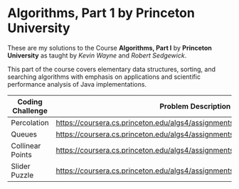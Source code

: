 # Algorithms, Part 1 by Princeton University

These are my solutions to the Course **Algorithms, Part I** by **Princeton University** as taught by *Kevin Wayne* and *Robert Sedgewick*.

This part of the course covers elementary data structures, sorting, and searching algorithms with emphasis on applications and scientific performance analysis of Java implementations.

| Coding Challenge | Problem Description                                                               | Score   |
|------------------|-----------------------------------------------------------------------------------|---------|
| Percolation      | https://coursera.cs.princeton.edu/algs4/assignments/percolation/specification.php | 100/100 |
| Queues           | https://coursera.cs.princeton.edu/algs4/assignments/queues/specification.php      | 100/100 |
| Collinear Points | https://coursera.cs.princeton.edu/algs4/assignments/collinear/specification.php   |         |
| Slider Puzzle    | https://coursera.cs.princeton.edu/algs4/assignments/8puzzle/specification.php     |         |
